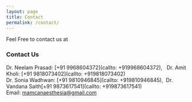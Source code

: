 ```yaml
---
layout: page
title: Contact
permalink: /contact/
---
```


Feel Free to contact us at
### Contact Us

Dr. Neelam Prasad: [+91 9968604372](callto: +919968604372), &nbsp; Dr. Amit Kholi: [+91 9818073402](callto: +919818073402)<br/> Dr. Sonia Wadhwan: [+91 9810946845](callto: +919810946845), &nbsp;Dr. Vandana Saith[+91 9873617541](callto: +919873617541)<br/>
Email: [mamcanaesthesia@gmail.com](mailto:mamcaneasthesia@gmail.com)
